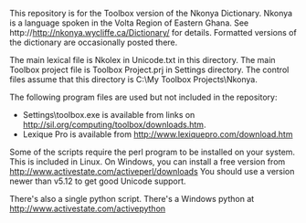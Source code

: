 This repository is for the Toolbox version of the Nkonya Dictionary.
Nkonya is a language spoken in the Volta Region of Eastern Ghana.
See http://http://nkonya.wycliffe.ca/Dictionary/ for details.
Formatted versions of the dictionary are occasionally posted there.

The main lexical file is Nkolex in Unicode.txt in this directory.
The main Toolbox project file is Toolbox Project.prj in Settings directory.
The control files assume that this directory is C:\My Toolbox Projects\Nkonya.

The following program files are used but not included in the repository:

* Settings\toolbox.exe is available from links on http://sil.org/computing/toolbox/downloads.htm.
* Lexique Pro is available from http://www.lexiquepro.com/download.htm

Some of the scripts require the perl program to be installed on your system.
This is included in Linux. On Windows, you can install a free version from
http://www.activestate.com/activeperl/downloads
You should use a version newer than v5.12 to get good Unicode support.

There's also a single python script. There's a Windows python at http://www.activestate.com/activepython

